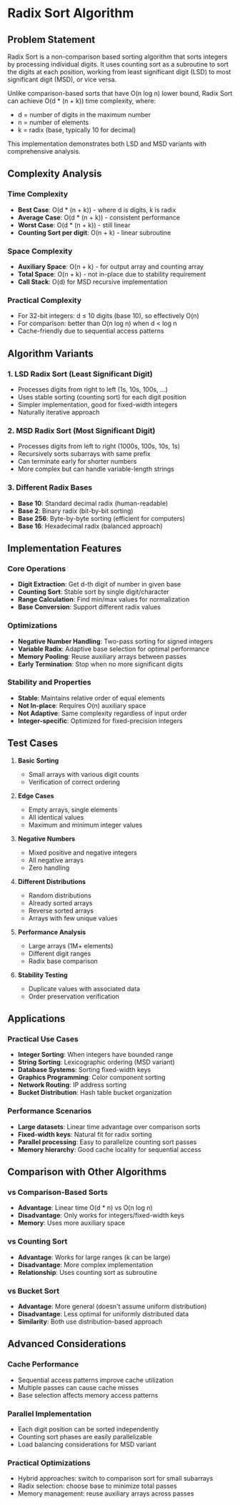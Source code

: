 # Radix Sort Algorithm

## Problem Statement

Radix Sort is a non-comparison based sorting algorithm that sorts integers by processing individual digits. It uses counting sort as a subroutine to sort the digits at each position, working from least significant digit (LSD) to most significant digit (MSD), or vice versa.

Unlike comparison-based sorts that have O(n log n) lower bound, Radix Sort can achieve O(d * (n + k)) time complexity, where:
- d = number of digits in the maximum number
- n = number of elements  
- k = radix (base, typically 10 for decimal)

This implementation demonstrates both LSD and MSD variants with comprehensive analysis.

## Complexity Analysis

### Time Complexity
- **Best Case**: O(d * (n + k)) - where d is digits, k is radix
- **Average Case**: O(d * (n + k)) - consistent performance
- **Worst Case**: O(d * (n + k)) - still linear
- **Counting Sort per digit**: O(n + k) - linear subroutine

### Space Complexity  
- **Auxiliary Space**: O(n + k) - for output array and counting array
- **Total Space**: O(n + k) - not in-place due to stability requirement
- **Call Stack**: O(d) for MSD recursive implementation

### Practical Complexity
- For 32-bit integers: d ≤ 10 digits (base 10), so effectively O(n)
- For comparison: better than O(n log n) when d < log n
- Cache-friendly due to sequential access patterns

## Algorithm Variants

### 1. LSD Radix Sort (Least Significant Digit)
- Processes digits from right to left (1s, 10s, 100s, ...)
- Uses stable sorting (counting sort) for each digit position
- Simpler implementation, good for fixed-width integers
- Naturally iterative approach

### 2. MSD Radix Sort (Most Significant Digit)  
- Processes digits from left to right (1000s, 100s, 10s, 1s)
- Recursively sorts subarrays with same prefix
- Can terminate early for shorter numbers
- More complex but can handle variable-length strings

### 3. Different Radix Bases
- **Base 10**: Standard decimal radix (human-readable)
- **Base 2**: Binary radix (bit-by-bit sorting)
- **Base 256**: Byte-by-byte sorting (efficient for computers)
- **Base 16**: Hexadecimal radix (balanced approach)

## Implementation Features

### Core Operations
- **Digit Extraction**: Get d-th digit of number in given base
- **Counting Sort**: Stable sort by single digit/character
- **Range Calculation**: Find min/max values for normalization
- **Base Conversion**: Support different radix values

### Optimizations
- **Negative Number Handling**: Two-pass sorting for signed integers
- **Variable Radix**: Adaptive base selection for optimal performance
- **Memory Pooling**: Reuse auxiliary arrays between passes
- **Early Termination**: Stop when no more significant digits

### Stability and Properties
- **Stable**: Maintains relative order of equal elements
- **Not In-place**: Requires O(n) auxiliary space
- **Not Adaptive**: Same complexity regardless of input order
- **Integer-specific**: Optimized for fixed-precision integers

## Test Cases

1. **Basic Sorting**
   - Small arrays with various digit counts
   - Verification of correct ordering

2. **Edge Cases**
   - Empty arrays, single elements
   - All identical values
   - Maximum and minimum integer values

3. **Negative Numbers**
   - Mixed positive and negative integers
   - All negative arrays
   - Zero handling

4. **Different Distributions**
   - Random distributions
   - Already sorted arrays
   - Reverse sorted arrays
   - Arrays with few unique values

5. **Performance Analysis**
   - Large arrays (1M+ elements)
   - Different digit ranges
   - Radix base comparison

6. **Stability Testing**
   - Duplicate values with associated data
   - Order preservation verification

## Applications

### Practical Use Cases
- **Integer Sorting**: When integers have bounded range
- **String Sorting**: Lexicographic ordering (MSD variant)
- **Database Systems**: Sorting fixed-width keys
- **Graphics Programming**: Color component sorting
- **Network Routing**: IP address sorting
- **Bucket Distribution**: Hash table bucket organization

### Performance Scenarios
- **Large datasets**: Linear time advantage over comparison sorts
- **Fixed-width keys**: Natural fit for radix sorting
- **Parallel processing**: Easy to parallelize counting sort passes
- **Memory hierarchy**: Good cache locality for sequential access

## Comparison with Other Algorithms

### vs Comparison-Based Sorts
- **Advantage**: Linear time O(d * n) vs O(n log n)
- **Disadvantage**: Only works for integers/fixed-width keys
- **Memory**: Uses more auxiliary space

### vs Counting Sort
- **Advantage**: Works for large ranges (k can be large)
- **Disadvantage**: More complex implementation
- **Relationship**: Uses counting sort as subroutine

### vs Bucket Sort
- **Advantage**: More general (doesn't assume uniform distribution)
- **Disadvantage**: Less optimal for uniformly distributed data
- **Similarity**: Both use distribution-based approach

## Advanced Considerations

### Cache Performance
- Sequential access patterns improve cache utilization
- Multiple passes can cause cache misses
- Base selection affects memory access patterns

### Parallel Implementation
- Each digit position can be sorted independently
- Counting sort phases are easily parallelizable
- Load balancing considerations for MSD variant

### Practical Optimizations
- Hybrid approaches: switch to comparison sort for small subarrays
- Radix selection: choose base to minimize total passes
- Memory management: reuse auxiliary arrays across passes